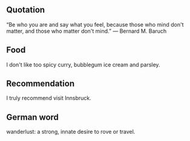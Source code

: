## Quotation
“Be who you are and say what you feel, because those who mind don't matter, and those who matter don't mind.”
― Bernard M. Baruch
## Food
I don't like too spicy curry, bubblegum ice cream and parsley.
## Recommendation
I truly recommend visit Innsbruck. 
## German word
wanderlust: a strong, innate desire to rove or travel.

